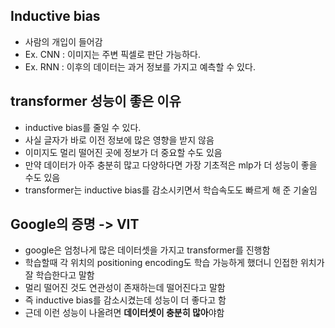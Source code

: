 ## Inductive bias
* 사람의 개입이 들어감
* Ex. CNN : 이미지는 주변 픽셀로 판단 가능하다.
* Ex. RNN : 이후의 데이터는 과거 정보를 가지고 예측할 수 있다.

## transformer 성능이 좋은 이유
* inductive bias를 줄일 수 있다.
* 사실 글자가 바로 이전 정보에 많은 영향을 받지 않음
* 이미지도 멀리 떨어진 곳에 정보가 더 중요할 수도 있음
* 만약 데이터가 아주 충분히 많고 다양하다면 가장 기초적은 mlp가 더 성능이 좋을 수도 있음
* transformer는 inductive bias를 감소시키면서 학습속도도 빠르게 해 준 기술임

## Google의 증명 -> VIT
* google은 엄청나게 많은 데이터셋을 가지고 transformer를 진행함
* 학습할때 각 위치의 positioning encoding도 학습 가능하게 했더니 인접한 위치가 잘 학습한다고 말함
* 멀리 떨어진 것도 연관성이 존재하는데 떨어진다고 말함
* 즉 inductive bias를 감소시켰는데 성능이 더 좋다고 함
* 근데 이런 성능이 나올려면 **데이터셋이 충분히 많아**야함
